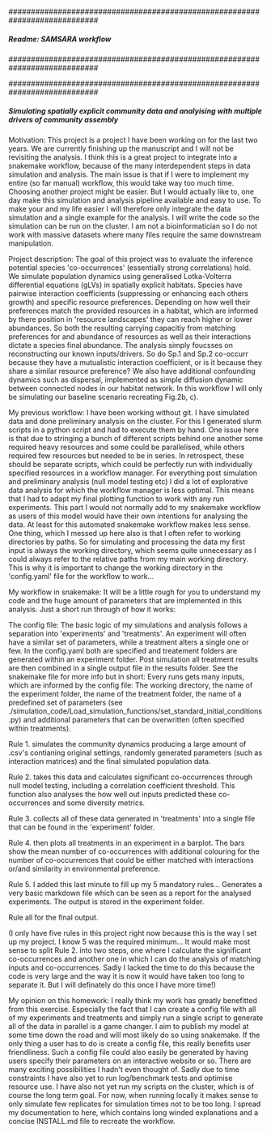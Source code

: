 ############################################################################
##### Readme: SAMSARA workflow                                         #####
############################################################################

############################################################################
##### Simulating spatially explicit community data and analyising with multiple drivers of community assembly



Motivation:
This project is a project I have been working on for the last two years. We are currently finishing up the manuscript and I will not be revisiting the analysis. I think this is a great project to integrate into a snakemake workflow, because of the many interdependent steps in data simulation and analysis. The main issue is that if I were to implement my entire (so far manual) workflow, this would take way too much time. Choosing another project might be easier. But I would actually like to, one day make this simulation and analysis pipeline available and easy to use. To make your and my life easier I will therefore only integrate the data simulation and a single example for the analysis. I will write the code so the simulation can be run on the cluster. I am not a bioinformatician so I do not work with massive datasets where many files require the same downstream manipulation.


Project description:
The goal of this project was to evaluate the inference potential species 'co-occurrences' (essentially strong correlations) hold. We simulate population dynamics using generalised Lotka-Volterra differential equations (gLVs) in spatially explicit habitats. Species have pairwise interaction coefficients (suppressing or enhancing each others growth) and specific resource preferences. Depending on how well their preferences match the provided resources in a habitat, which are informed by there position in 'resource landscapes' they can reach higher or lower abundances. So both the resulting carrying capacitiy from matching preferences for and abundance of resources as well as their interactions dictate a species final abundance. The analysis simply foucsses on reconstructing our known inputs/drivers. So do Sp.1 and Sp.2 co-occurr because they have a mutualistic interaction coefficient, or is it because they share a similar resource preference? We also have additional confounding dynamics such as dispersal, implemented as simple diffusion dynamic between connected nodes in our habitat network. In this workflow I will only be simulating our baseline scenario recreating Fig.2b, c).


My previous workflow:
I have been working without git. I have simulated data and done preliminary analysis on the cluster. For this I generated slurm scripts in a python script and had to execute them by hand. One issue here is that due to stringing a bunch of different scripts behind one another some required heavy resources and some could be parallelised, while others required few resources but needed to be in series. In retrospect, these should be separate scripts, which could be perfectly run with individually specified resources in a workflow manager. For everything post simulation and preliminary analysis (null model testing etc) I did a lot of explorative data analysis for which the workflow manager is less optimal. This means that I had to adapt my final plotting function to work with any run experiments. This part I would not normally add to my snakemake workflow as users of this model would have their own intentions for analysing the data. At least for this automated snakemake workflow makes less sense.
One thing, which I messed up here also is that I often refer to working directories by paths. So for simulating and processing the data my first input is always the working directory, which seems quite unnecessary as I could always refer to the relative paths from my main working directory. This is why it is important to change the working directory in the 'config.yaml' file for the workflow to work...


My workflow in snakemake:
It will be a little rough for you to understand my code and the huge amount of parameters that are implemented in this analysis. 
Just a short run through of how it works:

The config file:
The basic logic of my simulations and analysis follows a separation into 'experiments' and 'treatments'. An experiment will often have a similar set of parameters, while a treatment alters a single one or few. In the config.yaml both are specified and treatement folders are generated within an experiment folder. Post simulation all treatment results are then combined in a single output file in the results folder. See the snakemake file for more info but in short: Every runs gets many inputs, which are informed by the config file: The working directory, the name of the experiment folder, the name of the treatment folder, the name of a predefined set of parameters (see ./simulation_code/Load_simulation_functions/set_standard_initial_conditions.py) and additional parameters that can be overwritten (often specified within treatments).

Rule 1.  simulates the community dynamics producing a large amount of .csv's contianing original settings, randomly generated parameters (such as interaction matrices) and the final simulated population data.

Rule 2. takes this data and calculates significant co-occurrences through null model testing, including a correlation coefficient threshold. This function also analyses the how well out inputs predicted these co-occurrences and some diversity metrics.

Rule 3. collects all of these data generated in 'treatments' into a single file that can be found in the 'experiment' folder.

Rule 4. then plots all treatments in an experiment in a barplot. The bars show the mean number of co-occurrences with additional colouring for the number of co-occurrences that could be either matched with interactions or/and similarity in environmental preference.

Rule 5. I added this last minute to fill up my 5 mandatory rules... Generates a very basic markdown file which can be seen as a report for the analysed experiments. The output is stored in the experiment folder.

Rule all for the final output.

(I only have five rules in this project right now because this is the way I set up my project. I know 5 was the required minimum... It would make most sense to split Rule 2. into two steps, one where I calculate the significant co-occurrences and another one in which I can do the analysis of matching inputs and co-occurrences. Sadly I lacked the time to do this because the code is very large and the way it is now it would have taken too long to separate it. But I will definately do this once I have more time!)


My opinion on this homework:
I really think my work has greatly benefitted from this exercise. Especially the fact that I can create a config file with all of my experiments and treatments and simply run a single script to generate all of the data in parallel is a game changer. I aim to publish my model at some time down the road and will most likely do so using snakemake. If the only thing a user has to do is create a config file, this really benefits user friendliness. Such a config file could also easily be generated by having users specify their parameters on an interactive website or so. There are many exciting possibilities I hadn't even thought of. Sadly due to time constraints I have also yet to run log/benchmark tests and optimise resource use. I have also not yet run my scripts on the cluster, which is of course the long term goal. For now, when running locally it makes sense to only simulate few replicates for simulation times not to be too long. I spread my documentation to here, which contains long winded explanations and a concise INSTALL.md file to recreate the workflow.
